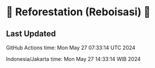 
# 🌳 Reforestation (Reboisasi) 🌲

## Last Updated

GitHub Actions time: Mon May 27 07:33:14 UTC 2024

Indonesia/Jakarta time: Mon May 27 14:33:14 WIB 2024
